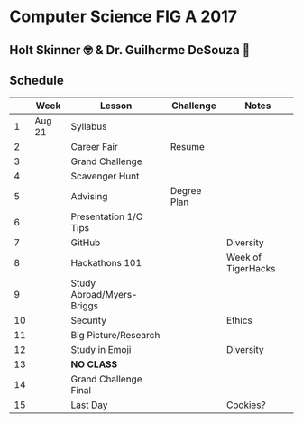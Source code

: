 # Computer Science FIG A 2017
## Holt Skinner 🤓 & Dr. Guilherme DeSouza 🤖

## Schedule

|  | Week   | Lesson                    | Challenge   | Notes     |
|--|------- |-------------------------- |------------ |---------- |
|1 | Aug 21 | Syllabus                  |             |           |
|2 |        | Career Fair               | Resume      |           |
|3 |        | Grand Challenge           |             |           |
|4 |        | Scavenger Hunt            |             |           |
|5 |        | Advising                  | Degree Plan |           |
|6 |        | Presentation 1/C Tips     |             |           |
|7 |        | GitHub                    |             | Diversity |
|8 |        | Hackathons 101            |             | Week of TigerHacks |
|9 |        | Study Abroad/Myers-Briggs |             |           |
|10|        | Security                  |             | Ethics    |
|11|        | Big Picture/Research      |             |           |
|12|        | Study in Emoji            |             | Diversity |
|13|        | **NO CLASS**              |             |           |
|14|        | Grand Challenge Final     |             |           |
|15|        | Last Day                  |             | Cookies?  |
